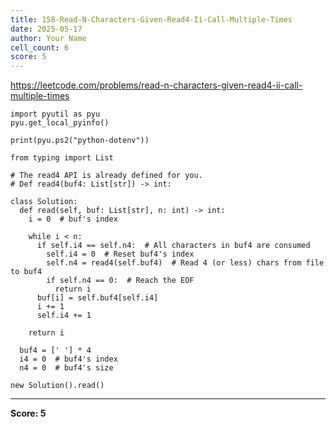```yaml
---
title: 158-Read-N-Characters-Given-Read4-Ii-Call-Multiple-Times
date: 2025-05-17
author: Your Name
cell_count: 6
score: 5
---
```


https://leetcode.com/problems/read-n-characters-given-read4-ii-call-multiple-times


```
import pyutil as pyu
pyu.get_local_pyinfo()
```


```
print(pyu.ps2("python-dotenv"))
```


```
from typing import List
```


```
# The read4 API is already defined for you.
# Def read4(buf4: List[str]) -> int:

class Solution:
  def read(self, buf: List[str], n: int) -> int:
    i = 0  # buf's index

    while i < n:
      if self.i4 == self.n4:  # All characters in buf4 are consumed
        self.i4 = 0  # Reset buf4's index
        self.n4 = read4(self.buf4)  # Read 4 (or less) chars from file to buf4
        if self.n4 == 0:  # Reach the EOF
          return i
      buf[i] = self.buf4[self.i4]
      i += 1
      self.i4 += 1

    return i

  buf4 = [' '] * 4
  i4 = 0  # buf4's index
  n4 = 0  # buf4's size
```


```
new Solution().read()
```


---
**Score: 5**